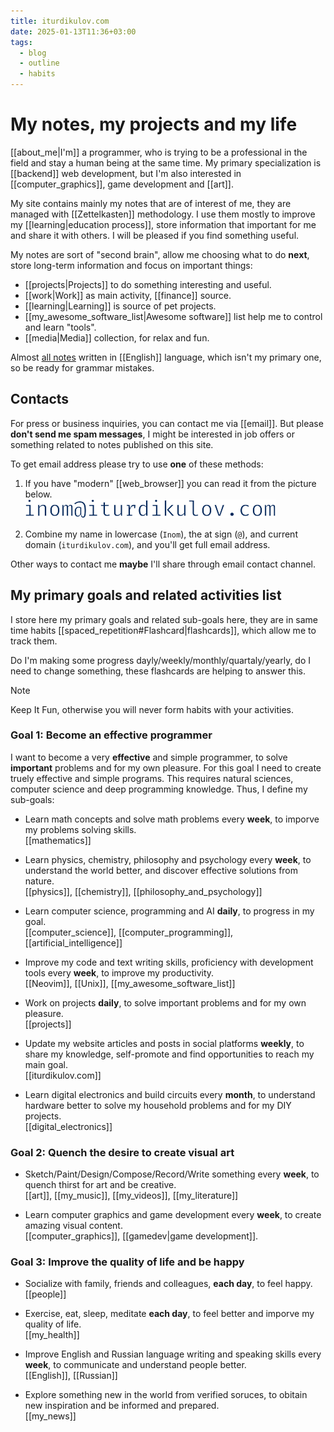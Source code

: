 ```yaml
---
title: iturdikulov.com
date: 2025-01-13T11:36+03:00
tags:
  - blog
  - outline
  - habits
---
```


# My notes, my projects and my life

[[about_me|I'm]] a programmer, who is trying to be a professional in the field
and stay a human being at the same time. My primary specialization is
[[backend]] web development, but I'm also interested in [[computer_graphics]],
game development and [[art]].

My site contains mainly my notes that are of interest of me, they are managed
with [[Zettelkasten]] methodology. I use them mostly to improve my
[[learning|education process]], store information that important for me and
share it with others. I will be pleased if you find something useful.

My notes are sort of "second brain", allow me choosing what to do **next**,
store long-term information and focus on important things:

- [[projects|Projects]] to do something interesting and useful.
- [[work|Work]] as main activity, [[finance]] source.
- [[learning|Learning]] is source of pet projects.
- [[my_awesome_software_list|Awesome software]] list help me to control and
learn "tools".
- [[media|Media]] collection, for relax and fun.

Almost [all notes](https://github.com/iturdikulov/notes) written in [[English]]
language, which isn't my primary one, so be ready for grammar mistakes.

## Contacts

For press or business inquiries, you can contact me via [[email]]. But please
**don't send me spam messages**, I might be interested in job offers or
something related to notes published on this site.

To get email address please try to use **one** of these methods:

1. If you have "modern" [[web_browser]] you can read it from the picture below.\
   ![my_email](img/my_email.svg)

2. Combine my name in lowercase (`Inom`), the at sign (`@`), and current domain
  (`iturdikulov.com`), and you'll get full email address.

Other ways to contact me **maybe** I'll share through email contact channel.

## My primary goals and related activities list

I store here my primary goals and related sub-goals here, they are in same time
habits [[spaced_repetition#Flashcard|flashcards]], which allow me to track them.

Do I'm making some progress dayly/weekly/monthly/quartaly/yearly,
do I need to change something, these flashcards are helping to answer this.

> [!NOTE]
> Keep It Fun, otherwise you will never form habits with your activities.

### Goal 1: Become an effective programmer

I want to become a very **effective** and simple programmer, to solve
**important** problems and for my own pleasure. For this goal I need to create
truely effective and simple programs. This requires natural sciences, computer
science and deep programming knowledge. Thus, I define my sub-goals:

- Learn math concepts and solve math problems every **week**, to
  imporve my problems solving skills.
  <br class="f">
  [[mathematics]]

- Learn physics, chemistry, philosophy and psychology every **week**, to
  understand the world better, and discover effective solutions from nature.
  <br class="f">
  [[physics]], [[chemistry]], [[philosophy_and_psychology]]

- Learn computer science, programming and AI **daily**, to progress in my goal.
  <br class="f">
  [[computer_science]], [[computer_programming]], [[artificial_intelligence]]

- Improve my code and text writing skills, proficiency with development tools
  every **week**, to improve my productivity.
  <br class="f">
  [[Neovim]], [[Unix]], [[my_awesome_software_list]]

- Work on projects **daily**, to solve important problems and for my own
  pleasure.
  <br class="f">
  [[projects]]

- Update my website articles and posts in social platforms **weekly**, to share
  my knowledge, self-promote and find opportunities to reach my main goal.
  <br class="f">
  [[iturdikulov.com]]

- Learn digital electronics and build circuits every **month**, to understand
  hardware better to solve my household problems and for my DIY projects.
  <br class="f">
  [[digital_electronics]]

### Goal 2: Quench the desire to create visual art

- Sketch/Paint/Design/Compose/Record/Write something every **week**, to quench
  thirst for art and be creative.
  <br class="f">
  [[art]], [[my_music]], [[my_videos]], [[my_literature]]

- Learn computer graphics and game development every **week**, to create amazing
  visual content.
  <br class="f">
  [[computer_graphics]], [[gamedev|game development]].

### Goal 3: Improve the quality of life and be happy

- Socialize with family, friends and colleagues, **each day**, to feel happy.
  <br class="f">
  [[people]]

- Exercise, eat, sleep, meditate **each day**, to feel better and imporve my
  quality of life.
  <br class="f">
  [[my_health]]

- Improve English and Russian language writing and speaking skills every
  **week**, to communicate and understand people better.
  <br class="f">
  [[English]], [[Russian]]

- Explore something new in the world from verified soruces, to obitain new
  inspiration and be informed and prepared.
  <br class="f">
  [[my_news]]
